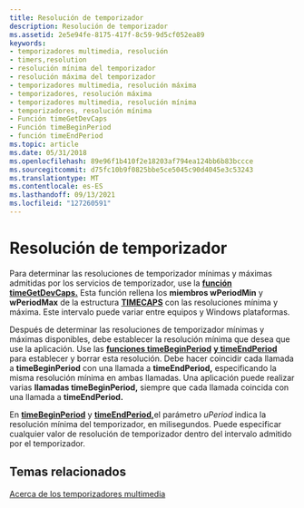 ```yaml
---
title: Resolución de temporizador
description: Resolución de temporizador
ms.assetid: 2e5e94fe-8175-417f-8c59-9d5cf052ea89
keywords:
- temporizadores multimedia, resolución
- timers,resolution
- resolución mínima del temporizador
- resolución máxima del temporizador
- temporizadores multimedia, resolución máxima
- temporizadores, resolución máxima
- temporizadores multimedia, resolución mínima
- temporizadores, resolución mínima
- Función timeGetDevCaps
- Función timeBeginPeriod
- función timeEndPeriod
ms.topic: article
ms.date: 05/31/2018
ms.openlocfilehash: 89e96f1b410f2e18203af794ea124bb6b83bccce
ms.sourcegitcommit: d75fc10b9f0825bbe5ce5045c90d4045e3c53243
ms.translationtype: MT
ms.contentlocale: es-ES
ms.lasthandoff: 09/13/2021
ms.locfileid: "127260591"
---
```

# <a name="timer-resolution"></a>Resolución de temporizador

Para determinar las resoluciones de temporizador mínimas y máximas admitidas por los servicios de temporizador, use la [**función timeGetDevCaps.**](/windows/desktop/api/TimeAPI/nf-timeapi-timegetdevcaps) Esta función rellena los **miembros wPeriodMin** y **wPeriodMax** de la estructura [**TIMECAPS**](/windows/desktop/api/TimeAPI/ns-timeapi-timecaps) con las resoluciones mínima y máxima. Este intervalo puede variar entre equipos y Windows plataformas.

Después de determinar las resoluciones de temporizador mínimas y máximas disponibles, debe establecer la resolución mínima que desea que use la aplicación. Use las [**funciones timeBeginPeriod**](/windows/desktop/api/TimeAPI/nf-timeapi-timebeginperiod) [**y timeEndPeriod**](/windows/desktop/api/TimeAPI/nf-timeapi-timeendperiod) para establecer y borrar esta resolución. Debe hacer coincidir cada llamada a **timeBeginPeriod** con una llamada a **timeEndPeriod,** especificando la misma resolución mínima en ambas llamadas. Una aplicación puede realizar varias **llamadas timeBeginPeriod,** siempre que cada llamada coincida con una llamada a **timeEndPeriod.**

En [**timeBeginPeriod**](/windows/desktop/api/TimeAPI/nf-timeapi-timebeginperiod) y [**timeEndPeriod,**](/windows/desktop/api/TimeAPI/nf-timeapi-timeendperiod)el parámetro *uPeriod* indica la resolución mínima del temporizador, en milisegundos. Puede especificar cualquier valor de resolución de temporizador dentro del intervalo admitido por el temporizador.

## <a name="related-topics"></a>Temas relacionados

<dl> <dt>

[Acerca de los temporizadores multimedia](about-multimedia-timers.md)
</dt> </dl>

 

 





